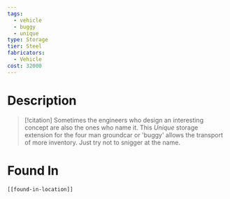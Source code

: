 ```yaml
---
tags:
  - vehicle
  - buggy
  - unique
type: Storage
tier: Steel
fabricators:
  - Vehicle
cost: 32000
---
```

# Description
> [!citation]
> Sometimes the engineers who design an interesting concept are also the ones who name it. This *Unique* storage extension for the four man groundcar or 'buggy' allows the transport of more inventory. Just try not to snigger at the name.
# Found In
```meta-bind-embed
[[found-in-location]]
```